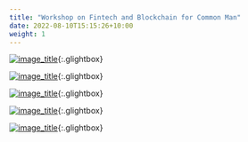 ```yaml
---
title: "Workshop on Fintech and Blockchain for Common Man"
date: 2022-08-10T15:15:26+10:00
weight: 1
---
```


[![image_title](https://res.cloudinary.com/dxnndq0qu/image/upload/v1660979073/IMG_4394_vthndx.jpg)](https://res.cloudinary.com/dxnndq0qu/image/upload/v1660979073/IMG_4394_vthndx.jpg){:.glightbox}

[![image_title](https://res.cloudinary.com/dxnndq0qu/image/upload/v1660979071/IMG_4324_jej93f.jpg)](https://res.cloudinary.com/dxnndq0qu/image/upload/v1660979071/IMG_4324_jej93f.jpg){:.glightbox}

[![image_title](https://res.cloudinary.com/dxnndq0qu/image/upload/v1660979071/IMG_4132_w1w1u9.jpg)](https://res.cloudinary.com/dxnndq0qu/image/upload/v1660979071/IMG_4132_w1w1u9.jpg){:.glightbox}

[![image_title](https://res.cloudinary.com/dxnndq0qu/image/upload/v1660979074/IMG_4440_m7ljji.jpg)](https://res.cloudinary.com/dxnndq0qu/image/upload/v1660979074/IMG_4440_m7ljji.jpg){:.glightbox}

[![image_title](https://res.cloudinary.com/dxnndq0qu/image/upload/v1660979072/IMG_4272_qlnxfd.jpg)](https://res.cloudinary.com/dxnndq0qu/image/upload/v1660979072/IMG_4272_qlnxfd.jpg){:.glightbox}




